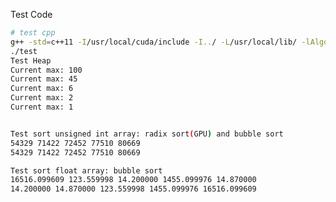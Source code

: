 <!--
 * @Author: raoqiyu@gmail.com
 * @Date: 2020-01-09 14:55:06
 * @FilePath: /AlgoLibR/cpp/test/README.md
 * @Description: 
 -->
Test Code



```bash
# test cpp 
g++ -std=c++11 -I/usr/local/cuda/include -I../ -L/usr/local/lib/ -lAlgoLibR -lAlgoLibR++ test.cpp -o test
./test
Test Heap
Current max: 100
Current max: 45
Current max: 6
Current max: 2
Current max: 1


Test sort unsigned int array: radix sort(GPU) and bubble sort
54329 71422 72452 77510 80669
54329 71422 72452 77510 80669

Test sort float array: bubble sort
16516.099609 123.559998 14.200000 1455.099976 14.870000
14.200000 14.870000 123.559998 1455.099976 16516.099609

```
